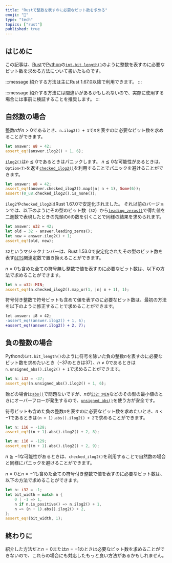 ```yaml
---
title: "Rustで整数を表すのに必要なビット数を求める"
emoji: "🦀"
type: "tech"
topics: ["rust"]
published: true
---
```


## はじめに

この記事は、[Rust](https://www.rust-lang.org/)で[Python](https://www.python.org/)の[`int.bit_length()`](https://docs.python.org/ja/3.13/library/stdtypes.html#int.bit_length)のように整数を表すのに必要なビット数を求める方法について書いたものです。

:::message
紹介する方法は主にRust 1.67.0以降で利用できます。
:::

:::message
紹介する方法には間違いがあるかもしれないので、実際に使用する場合には事前に検証することを推奨します。
:::

## 自然数の場合

整数$n$が$n > 0$であるとき、`n.ilog2() + 1`で$n$を表すのに必要なビット数を求めることができます。

```rust
let answer: u8 = 42;
assert_eq!(answer.ilog2() + 1, 6);
```

[`ilog2()`](https://doc.rust-lang.org/std/primitive.i32.html#method.ilog2)は$n \leqq 0$であるときはパニックします。
$n \leqq 0$な可能性があるときは、`Option<T>`を返す[`checked_ilog2()`](https://doc.rust-lang.org/std/primitive.i32.html#method.checked_ilog2)を利用することでパニックを避けることができます。

```rust
let answer: u8 = 42;
assert_eq!(answer.checked_ilog2().map(|n| n + 1), Some(6));
assert!(0_u8.checked_ilog2().is_none());
```

`ilog2`や`checked_ilog2`はRust 1.67.0で安定化されました。
それ以前のバージョンでは、以下のようにその型のビット数（`32`）から[`leading_zeros()`](https://doc.rust-lang.org/std/primitive.u32.html#method.leading_zeros)で得た値を二進数で表現したときの先頭の`0`の数を引くことで同様の結果を求められます。

```rust
let answer: u32 = 42;
let old = 32 - answer.leading_zeros();
let new = answer.ilog2() + 1;
assert_eq!(old, new);
```

`32`というマジックナンバーは、Rust 1.53.0で安定化されたその型のビット数を表す[`BITS`](https://doc.rust-lang.org/std/primitive.u32.html#associatedconstant.BITS)関連定数で置き換えることができます。

$n = 0$も含めた全ての符号無し整数で値を表すのに必要なビット数は、以下の方法で求めることができます。

```rust
let n = u32::MIN;
assert_eq!(n.checked_ilog2().map_or(1, |n| n + 1), 1);
```

符号付き整数で符号ビットも含めて値を表すのに必要なビット数は、最初の方法を以下のように修正することで求めることができます。

```diff rust
let answer: i8 = 42;
-assert_eq!(answer.ilog2() + 1, 6);
+assert_eq!(answer.ilog2() + 2, 7);
```

## 負の整数の場合

Pythonの`int.bit_length()`のように符号を除いた負の整数$n$を表すのに必要なビット数を求めたいとき（$-37$のときは$37$）、$n \neq 0$であるときは`n.unsigned_abs().ilog2() + 1`で求めることができます。

```rust
let n: i32 = -37;
assert_eq!(n.unsigned_abs().ilog2() + 1, 6);
```

殆どの場合は[`abs()`](https://doc.rust-lang.org/std/primitive.i32.html#method.abs)で問題ないですが、$n$が[`i32::MIN`](https://doc.rust-lang.org/std/primitive.i32.html#associatedconstant.MIN)などのその型の最小値のときにオーバーフローが発生するので、[`unsigned_abs()`](https://doc.rust-lang.org/std/primitive.i32.html#method.unsigned_abs)を使う方が安全です。

符号ビットも含めた負の整数$n$を表すのに必要なビット数を求めたいとき、$n < -1$であるときは`(n + 1).abs().ilog2() + 2`で求めることができます。

```rust
let n: i16 = -128;
assert_eq!((n + 1).abs().ilog2() + 2, 8);

let m: i16 = -129;
assert_eq!((m + 1).abs().ilog2() + 2, 9);
```

$n \geqq -1$な可能性があるときは、`checked_ilog2()`を利用することで自然数の場合と同様にパニックを避けることができます。

$n = 0$と$n = -1$も含めた全ての符号付き整数で値を表すのに必要なビット数は、以下の方法で求めることができます。

```rust
let n: i32 = -1;
let bit_width = match n {
    0 | -1 => 1,
    n if n.is_positive() => n.ilog2() + 1,
    n => (n + 1).abs().ilog2() + 2,
};
assert_eq!(bit_width, 1);
```

## 終わりに

紹介した方法だと$n = 0$または$n = -1$のときは必要なビット数を求めることができないので、これらの場合にも対応したもっと良い方法があるかもしれません。
